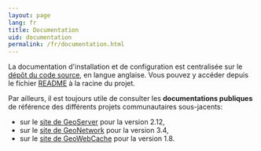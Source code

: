 ```yaml
---
layout: page
lang: fr
title: Documentation
uid: documentation
permalink: /fr/documentation.html
---
```


La documentation d'installation et de configuration est centralisée sur le [dépôt du code source](https://github.com/georchestra/georchestra/), en langue anglaise.
Vous pouvez y accéder depuis le fichier [README](https://github.com/georchestra/georchestra/blob/master/README.md) à la racine du projet.

Par ailleurs, il est toujours utile de consulter les **documentations publiques** de référence des différents projets communautaires sous-jacents:

 * sur le [site de GeoServer](http://docs.geoserver.org/2.12.x/en/user/) pour la version 2.12,
 * sur le [site de GeoNetwork](https://www.geonetwork-opensource.org/manuals/3.4.x/fr/) pour la version 3.4,
 * sur le [site de GeoWebCache](http://geowebcache.org/docs/1.8.1/) pour la version 1.8.
